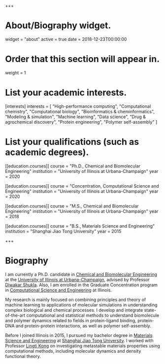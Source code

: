 +++
# About/Biography widget.
widget = "about"
active = true
date = 2018-12-23T00:00:00

# Order that this section will appear in.
weight = 1

# List your academic interests.
[interests]
  interests = [
    "High-performance computing", 
    "Computational chemistry",
    "Computational biology",
    "Bioinformatics & cheminformatics",
    "Modeling & simulation",
    "Machine learning",
    "Data science",
    "Drug & agrochemical discovery", 
    "Protein engineering",
    "Polymer self-assembly"
  ]

# List your qualifications (such as academic degrees).
[[education.courses]]
  course = "Ph.D., Chemical and Biomolecular Engineering"
  institution = "University of Illinois at Urbana-Champaign"
  year = 2020

[[education.courses]]
  course = "Concentration, Computational Science and Engineering"
  institution = "University of Illinois at Urbana-Champaign"
  year = 2020 

[[education.courses]]
  course = "M.S., Chemical and Biomolecular Engineering"
  institution = "University of Illinois at Urbana-Champaign"
  year = 2018

[[education.courses]]
  course = "B.S., Materials Science and Engineering"
  institution = "Shanghai Jiao Tong University"
  year = 2015
 
+++

# Biography

I am currently a Ph.D. candidate in [Chemical and Biomolecular Engineering](http://chbe.illinois.edu/) at the [University of Illinois at Urbana-Champaign](https://illinois.edu/), advised by Professor [Diwakar Shukla](http://www.shuklagroup.org/). Also, I am enrolled in the Graduate Concentration program in [Computational Science and Engineering](http://cse.illinois.edu/) at Illinois. 

My research is mainly focused on combining principles and theory of machine learning to applications of molecular simulations in understanding complex biological and chemical processes. I develop and integrate state-of-the-art computational and statistical methods to understand biomolecule and polymer dynamics related to fields in protein-ligand binding, protein-DNA and protein-protein interactions, as well as polymer self-assembly.

Before I joined Illinois in 2015, I pursued my bachelor degree in [Materials Science and Engineering](http://en.smse.sjtu.edu.cn/) at [Shanghai Jiao Tong University](http://en.sjtu.edu.cn/). I worked with Professor [Lingti Kong](http://nes.sjtu.edu.cn/english/home.htm) on investigating metastable materials properties using computational methods, including molecular dynamics and density functional theory.
